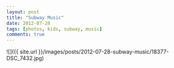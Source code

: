 ```yaml
---
layout: post
title: "Subway Music"
date: 2012-07-28
tags: [photos, kids, subway, music]
comments: true
---
```

![]({{ site.url }}/images/posts/2012-07-28-subway-music/18377-DSC_7432.jpg)

